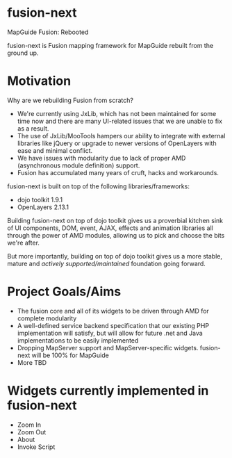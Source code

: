 fusion-next
===========

MapGuide Fusion: Rebooted

fusion-next is Fusion mapping framework for MapGuide rebuilt from the ground up.

Motivation
==========

Why are we rebuilding Fusion from scratch?

 * We're currently using JxLib, which has not been maintained for some time now and there are many UI-related issues that we are unable to fix as a result.
 * The use of JxLib/MooTools hampers our ability to integrate with external libraries like jQuery or upgrade to newer versions of OpenLayers with ease and minimal conflict.
 * We have issues with modularity due to lack of proper AMD (asynchronous module definition) support.
 * Fusion has accumulated many years of cruft, hacks and workarounds.

fusion-next is built on top of the following libraries/frameworks:

 * dojo toolkit 1.9.1
 * OpenLayers 2.13.1

Building fusion-next on top of dojo toolkit gives us a proverbial kitchen sink of UI components, DOM, event, AJAX, effects and animation libraries all through the power of AMD modules, allowing us to pick and choose the bits we're after.

But more importantly, building on top of dojo toolkit gives us a more stable, mature and *actively supported/maintained* foundation going forward.

Project Goals/Aims
==================

 * The fusion core and all of its widgets to be driven through AMD for complete modularity
 * A well-defined service backend specification that our existing PHP implementation will satisfy, but will allow for future .net and Java implementations to be easily implemented
 * Dropping MapServer support and MapServer-specific widgets. fusion-next will be 100% for MapGuide
 * More TBD

Widgets currently implemented in fusion-next
============================================

 * Zoom In
 * Zoom Out
 * About
 * Invoke Script
